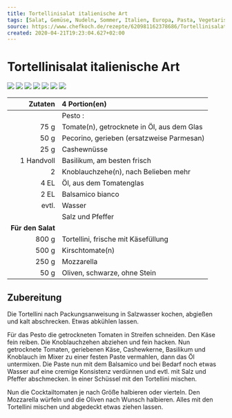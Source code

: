 ```yaml
---
title: Tortellinisalat italienische Art
tags: [Salat, Gemüse, Nudeln, Sommer, Italien, Europa, Pasta, Vegetarisch, Saucen, Beilage, Reis- oder Nudelsalat, Eier oder Käse]
source: https://www.chefkoch.de/rezepte/620981162378686/Tortellinisalat-italienische-Art.html
created: 2020-04-21T19:23:04.627+02:00
---
```


# Tortellinisalat italienische Art

![](https://img.chefkoch-cdn.de/rezepte/620981162378686/bilder/984251/crop-360x240/tortellinisalat-italienische-art.jpg) ![](https://img.chefkoch-cdn.de/rezepte/620981162378686/bilder/764012/crop-360x240/tortellinisalat-italienische-art.jpg) ![](https://img.chefkoch-cdn.de/rezepte/620981162378686/bilder/938396/crop-360x240/tortellinisalat-italienische-art.jpg) ![](https://img.chefkoch-cdn.de/rezepte/620981162378686/bilder/362069/crop-360x240/tortellinisalat-italienische-art.jpg) ![](https://img.chefkoch-cdn.de/rezepte/620981162378686/bilder/840828/crop-360x240/tortellinisalat-italienische-art.jpg) ![](https://img.chefkoch-cdn.de/rezepte/620981162378686/bilder/1179787/crop-360x240/tortellinisalat-italienische-art.jpg) ![](https://img.chefkoch-cdn.de/rezepte/620981162378686/bilder/931970/crop-360x240/tortellinisalat-italienische-art.jpg)

|       **Zutaten** | 4 Portion(en)                              |
| ----------------: | :----------------------------------------- |
|                   | Pesto :                                    |
|              75 g | Tomate(n), getrocknete in Öl, aus dem Glas |
|              50 g | Pecorino, gerieben (ersatzweise Parmesan)  |
|              25 g | Cashewnüsse                                |
|        1 Handvoll | Basilikum, am besten frisch                |
|                 2 | Knoblauchzehe(n), nach Belieben mehr       |
|              4 EL | Öl, aus dem Tomatenglas                    |
|              2 EL | Balsamico bianco                           |
|             evtl. | Wasser                                     |
|                   | Salz und Pfeffer                           |
| **Für den Salat** |                                            |
|             800 g | Tortellini, frische mit Käsefüllung        |
|             500 g | Kirschtomate(n)                            |
|             250 g | Mozzarella                                 |
|              50 g | Oliven, schwarze, ohne Stein               |

## Zubereitung

Die Tortellini nach Packungsanweisung  in Salzwasser kochen, abgießen und kalt abschrecken.  Etwas abkühlen lassen. 

Für das Pesto die getrockneten Tomaten in Streifen schneiden. Den Käse fein reiben. Die Knoblauchzehen abziehen und fein hacken. Nun getrocknete Tomaten, geriebenen Käse, Cashewkerne, Basilikum und Knoblauch im Mixer zu einer festen Paste vermahlen, dann das Öl untermixen. Die Paste nun mit dem Balsamico und bei Bedarf noch etwas Wasser auf eine cremige Konsistenz verdünnen und evtl. mit Salz und Pfeffer abschmecken. In einer Schüssel mit den Tortellini mischen. 

Nun die Cocktailtomaten je nach Größe halbieren oder vierteln. Den Mozzarella würfeln und die Oliven nach Wunsch halbieren. Alles mit den Tortellini mischen und abgedeckt etwas ziehen lassen.